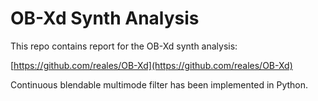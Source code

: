 # OB-Xd Synth Analysis

This repo contains report for the OB-Xd synth analysis:

[https://github.com/reales/OB-Xd](https://github.com/reales/OB-Xd)

Continuous blendable multimode filter has been implemented in Python.
